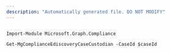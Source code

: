```yaml
---
description: "Automatically generated file. DO NOT MODIFY"
---
```


```powershellv1

Import-Module Microsoft.Graph.Compliance

Get-MgComplianceEdiscoveryCaseCustodian -CaseId $caseId

```